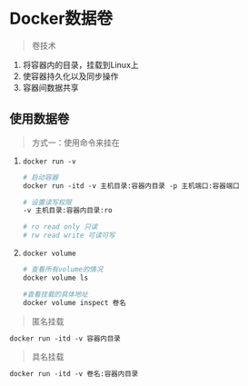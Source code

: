 # Docker数据卷

> 卷技术

1. 将容器内的目录，挂载到Linux上
2. 使容器持久化以及同步操作
3. 容器间数据共享

## 使用数据卷

> 方式一：使用命令来挂在

1. `docker run -v`

   ```dockerfile
   # 启动容器
   docker run -itd -v 主机目录:容器内目录 -p 主机端口:容器端口
   
   # 设置读写权限
   -v 主机目录:容器内目录:ro
   
   # ro read only 只读
   # rw read write 可读可写
   ```

2. `docker volume`

   ```dockerfile
   # 查看所有volume的情况
   docker volume ls 
   
   #查看挂载的具体地址
   docker volume inspect 卷名
   
   ```

   

> 匿名挂载

```dockerfile
docker run -itd -v 容器内目录
```

> 具名挂载

```dockerfile
docker run -itd -v 卷名:容器内目录
```

